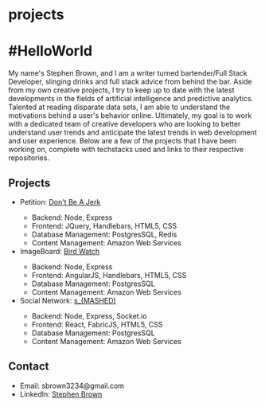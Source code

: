 # projects

<h1>#HelloWorld</h1>
<p>My name's Stephen Brown, and I am a writer turned bartender/Full Stack Developer, slinging drinks and full stack advice from behind the bar. Aside from my own creative projects, I try to keep up to date with the latest developments in the fields of artificial intelligence and predictive analytics. Talented at reading disparate data sets, I am able to understand the motivations behind a user's behavior online. Ultimately, my goal is to work with a dedicated team of creative developers who are looking to better understand user trends and anticipate the latest trends in web development and user experience. Below are a few of the projects that I have been working on, complete with techstacks used and links to their respective repositories.</p>

<h2>Projects</h2>
<ul>
  <li>Petition: <a href="https://github.com/sbrown3234/petition">Don't Be A Jerk</a></li>
      <ul>
        <li>Backend: Node, Express</li>
        <li>Frontend: JQuery, Handlebars, HTML5, CSS</li>
        <li>Database Management: PostgresSQL, Redis</li>
        <li>Content Management: Amazon Web Services</li>
      </ul>
  <li>ImageBoard: <a href="https://github.com/sbrown3234/imageboard">Bird Watch</a></li>
        <ul>
        <li>Backend: Node, Express</li>
        <li>Frontend: AngularJS, Handlebars, HTML5, CSS</li>
        <li>Database Management: PostgresSQL</li>
        <li>Content Management: Amazon Web Services</li>
      </ul>
  <li>Social Network: <a href="https://github.com/sbrown3234/final-project">s_(MASHED)</a></li>
        <ul>
        <li>Backend: Node, Express, Socket.io</li>
        <li>Frontend: React, FabricJS, HTML5, CSS</li>
        <li>Database Management: PostgresSQL</li>
        <li>Content Management: Amazon Web Services</li>
      </ul>
</ul>

<h2>Contact</h2>
<ul>
  <li>Email: sbrown3234@gmail.com</li>
  <li>LinkedIn: <a href="https://www.linkedin.com/in/sbrown3234/">Stephen Brown<a></li>
</ul>
